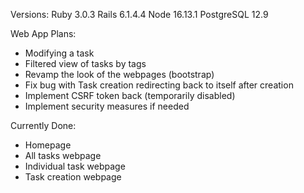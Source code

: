 Versions:
Ruby 3.0.3
Rails 6.1.4.4
Node 16.13.1
PostgreSQL 12.9

Web App Plans:
- Modifying a task
- Filtered view of tasks by tags
- Revamp the look of the webpages (bootstrap)
- Fix bug with Task creation redirecting back to itself after creation
- Implement CSRF token back (temporarily disabled)
- Implement security measures if needed

Currently Done:
- Homepage
- All tasks webpage
- Individual task webpage
- Task creation webpage
